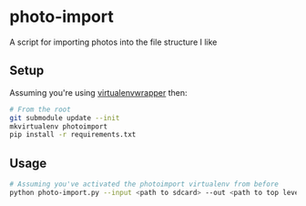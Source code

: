 # photo-import

A script for importing photos into the file structure I like

## Setup

Assuming you're using [virtualenvwrapper](https://virtualenvwrapper.readthedocs.io/en/latest/) then:

```sh
# From the root
git submodule update --init
mkvirtualenv photoimport
pip install -r requirements.txt
```

## Usage
```sh
# Assuming you've activated the photoimport virtualenv from before
python photo-import.py --input <path to sdcard> --out <path to top level photos folder>
```
